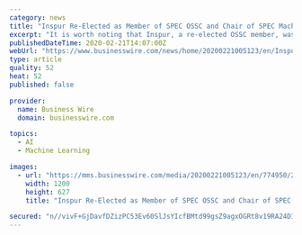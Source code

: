 ```yaml
---
category: news
title: "Inspur Re-Elected as Member of SPEC OSSC and Chair of SPEC Machine Learning"
excerpt: "It is worth noting that Inspur, a re-elected OSSC member, was also re-elected as the chair of the SPEC Machine Learning (SPEC ML) working group. The development plan of ML test benchmark proposed by Inspur has been approved by members which aims to provide users with standard on evaluating machine learning computing performance. SPEC is a ..."
publishedDateTime: 2020-02-21T14:07:00Z
webUrl: "https://www.businesswire.com/news/home/20200221005123/en/Inspur-Re-Elected-Member-SPEC-OSSC-Chair-SPEC"
type: article
quality: 52
heat: 52
published: false

provider:
  name: Business Wire
  domain: businesswire.com

topics:
  - AI
  - Machine Learning

images:
  - url: "https://mms.businesswire.com/media/20200221005123/en/774950/23/inspur_logo.jpg"
    width: 1200
    height: 627
    title: "Inspur Re-Elected as Member of SPEC OSSC and Chair of SPEC Machine Learning"

secured: "n//vivF+GjDavfDZizPC53Ev60SlJsYIcfBMtd99gsZ9agxOGRt8v19RA24DIMZRpKXbvMCjd6Q4gPu7z1CYhZI76dtxW6OkF57igPGc3vqsQ1mxjqO1GaUWuekU5FioclC8sDJk/0lr9HCvbHImRGkF2nJlaKrbrvsUJW4Et9MromMqAmau323Myo2K8IOtl9UGuVuHiSr5dS+5mFPfgV3Djc5ZtNBcOYRms5R2cVyad29Tld+YMrACsCQVOvN3/CWGYR9UZuIv/RCk+zRi09Vzapo4mDydwAN8UR/dK9ImjkFq94zNQQOW/G6CDTzx;2UKh9CgPxD+6z7TkStSYtg=="
---
```



